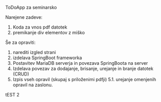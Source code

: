 ToDoApp za seminarsko

Narejene zadeve:
1. Koda za vnos pdf datotek
2. premikanje div elementov z miško

Še za opraviti:
1. narediti izgled strani
2. izdelava SpringBoot frameworka 
3. Postavitev MariaDB serverja in povezava SpringBoota na server
4. Izdelava povezav za dodajanje, brisanje, urejanje in branje datotek (CRUD)
5. Izpis vseh opravil (skupaj s priloženimi pdfji)
5.1. urejanje omenjenih opravil na zaslonu.


tEST 2
